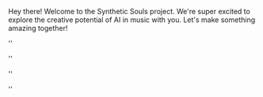 Hey there! Welcome to the Synthetic Souls project. We're super excited to explore the creative potential of AI in music with you. Let's make something amazing together!


''

''

''


''
